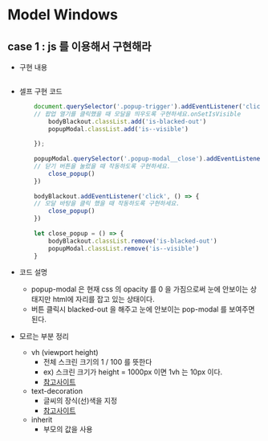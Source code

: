 # Model Windows
## case 1 : js 를 이용해서 구현해라
- 구현 내용
    ```text

    ```
- 셀프 구현 코드
    ```javascript
        document.querySelector('.popup-trigger').addEventListener('click', function () {
        // 팝업 열기를 클릭했을 때 모달을 띄우도록 구현하세요.onSetIsVisible
            bodyBlackout.classList.add('is-blacked-out')
            popupModal.classList.add('is--visible')
        
        });
        
        popupModal.querySelector('.popup-modal__close').addEventListener('click', () => {
        // 닫기 버튼을 눌렀을 때 작동하도록 구현하세요.
            close_popup()
        })
        
        bodyBlackout.addEventListener('click', () => {
        // 모달 바탕을 클릭 했을 때 작동하도록 구현하세요.
            close_popup()
        })
        
        let close_popup = () => {
            bodyBlackout.classList.remove('is-blacked-out')
            popupModal.classList.remove('is--visible')
        }
    ```
- 코드 설명
    - popup-modal 은 현재 css 의 opacity 를 0 을 가짐으로써 눈에 안보이는 상태지만 html에 자리를 잡고 있는 상태이다.
    - 버튼 클릭시 blacked-out 을 해주고 눈에 안보이는 pop-modal 를 보여주면 된다.
  
- 모르는 부분 정리
  - vh (viewport height)
    - 전체 스크린 크기의 1 / 100 를 뜻한다 
    - ex) 스크린 크기가 height = 1000px 이면 1vh 는 10px 이다.
    - [참고사이트](https://programming119.tistory.com/93)
  - text-decoration 
    - 글씨의 장식(선)색을 지정
    - [참고사이트](https://developer.mozilla.org/ko/docs/Web/CSS/text-decoration)
  - inherit
    -  부모의 값을 사용

